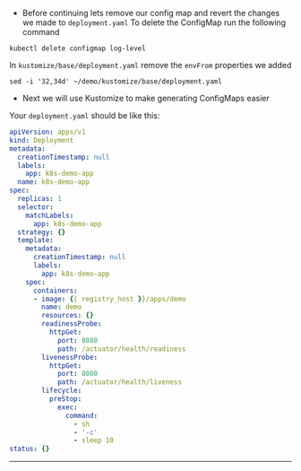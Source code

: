 
*   Before continuing lets remove our config map and revert the changes we made to `deployment.yaml`
To delete the ConfigMap run the following command

```execute-1
kubectl delete configmap log-level

```
In `kustomize/base/deployment.yaml` remove the `envFrom` properties we added

```execute-1
sed -i '32,34d' ~/demo/kustomize/base/deployment.yaml
```

*   Next we will use Kustomize to make generating ConfigMaps easier

Your `deployment.yaml` should be like this:

```yaml
apiVersion: apps/v1
kind: Deployment
metadata:
  creationTimestamp: null
  labels:
    app: k8s-demo-app
  name: k8s-demo-app
spec:
  replicas: 1
  selector:
    matchLabels:
      app: k8s-demo-app
  strategy: {}
  template:
    metadata:
      creationTimestamp: null
      labels:
        app: k8s-demo-app
    spec:
      containers:
      - image: {{ registry_host }}/apps/demo
        name: demo
        resources: {}
        readinessProbe:
          httpGet:
            port: 8080
            path: /actuator/health/readiness
        livenessProbe:
          httpGet:
            port: 8080
            path: /actuator/health/liveness
        lifecycle:
          preStop:
            exec:
              command:
                - sh
                - '-c'
                - sleep 10
status: {}
```
---
